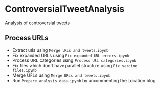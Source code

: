 # ControversialTweetAnalysis
Analysis of controversial tweets


## Process URLs

* Extract urls using `Merge URLs and tweets.ipynb`
* Fix expanded URLs using `Fix expanded URL errors.ipynb`
* Process URL categories using `Process URL categories.ipynb`
* Fix files which don't have parallel structure using `Fix vaccine files.ipynb`
* Merge URLs using `Merge URLs and tweets.ipynb`
* Run `Prepare analysis data.ipynb` by uncommenting the Location blog


